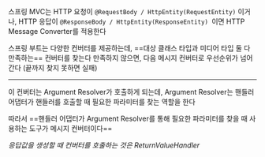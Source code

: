 스프링 MVC는
HTTP 요청이 `@RequestBody / HttpEntity(RequestEntity)` 이거나,
HTTP 응답이 `@ResponseBody / HttpEntity(ResponseEntity) `이면 
HTTP Message Converter를 적용한다

스프링 부트는 다양한 컨버터를 제공하는데, ==대상 클래스 타입과 미디어 타입 둘 다 만족하는== 컨버터를 찾는다
만족하지 않으면, 다음 메시지 컨버터로 우선순위가 넘어간다
(끝까지 찾지 못하면 실패)

***

이 컨버터는 Argument Resolver가 호출하게 되는데,
Argument Resolver는 핸들러 어댑터가 핸들러를 호출할 때 필요한 파라미터를 찾는 역할을 한다

따라서 ==핸들러 어댑터가 Argument Resolver를 통해 필요한 파라미터를 찾을 때 사용하는 도구가 메시지 컨버터이다==

*응답값을 생성할 때 컨버터를 호출하는 것은 ReturnValueHandler*

